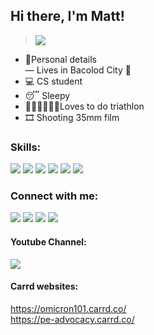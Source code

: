 ## Hi there, I'm Matt! 
><img align="center">![](https://media.giphy.com/media/10bHcDcPM925ry/giphy.gif) </img>

- 📇Personal details<br>
— Lives in Bacolod City 📍<br>
- 💻  CS student
- 😴 Sleepy
- 🏊🏻🏃‍♀️🚴🏿Loves to do triathlon
- 🎞️ Shooting 35mm film

### Skills:
<img src="https://img.shields.io/badge/C%2B%2B-00599C?style=for-the-badge&logo=c%2B%2B&logoColor=white"></a>
<img src="https://img.shields.io/badge/Java-ED8B00?style=for-the-badge&logo=java&logoColor=white"></a>
<img src="https://img.shields.io/badge/PHP-777BB4?style=for-the-badge&logo=php&logoColor=white"></a>
<img src="https://img.shields.io/badge/HTML-239120?style=for-the-badge&logo=html5&logoColor=white"></a>
<img src="https://img.shields.io/badge/CSS-239120?&style=for-the-badge&logo=css3&logoColor=white"></a>
<img src="https://img.shields.io/badge/Python-3776AB?style=for-the-badge&logo=python&logoColor=white"></a>


### Connect with me:
<a href="https://facebook.com/mattenarle10" rel="nofollow"><img src="https://img.shields.io/badge/Facebook-1877F2?style=for-the-badge&logo=facebook&logoColor=white"></a>
<a href="https://instagram.com/mattenarle" rel="nofollow"><img src="https://img.shields.io/badge/Instagram-E4405F?style=for-the-badge&logo=instagram&logoColor=white"></a>
<a href="https://open.spotify.com/user/enarlem?si=eb7417a6e5b647a7" rel="nofollow"><img src="https://img.shields.io/badge/Spotify-1ED760?&amp;style=for-the-badge&amp;logo=spotify&amp;logoColor=white" style="max-width: 100%;"></a>
<a href="https://discordapp.com/users/sojuboi#4353/" rel="nofollow"><img src="https://img.shields.io/badge/Discord-7289DA?style=for-the-badge&logo=discord&logoColor=white"></a> 
#### Youtube Channel:
<a href="https://www.youtube.com/channel/UCkafRzI7ANlbUvSruL0VKmA" rel="nofollow"><img src="https://img.shields.io/badge/YouTube-FF0000?style=for-the-badge&logo=youtube&logoColor=white"></a>
#### Carrd websites:
https://omicron101.carrd.co/ <br>
https://pe-advocacy.carrd.co/

